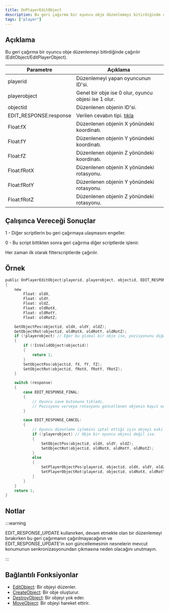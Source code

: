 ```yaml
---
title: OnPlayerEditObject
description: Bu geri çağırma bir oyuncu obje düzenlemeyi bitirdiğinde çağırılır (EditObject/EditPlayerObject).
tags: ["player"]
---
```


## Açıklama

Bu geri çağırma bir oyuncu obje düzenlemeyi bitirdiğinde çağırılır (EditObject/EditPlayerObject).

| Parametre                   | Açıklama                                                                  |
|------------------------|---------------------------------------------------------------------------|
| playerid               | Düzenlemeyi yapan oyuncunun ID'si.                                        |
| playerobject           | Genel bir obje ise 0 olur, oyuncu objesi ise 1 olur.                      |
| objectid               | Düzenlenen objenin ID'si.                                                 |
| EDIT_RESPONSE:response | Verilen cevabın tipi. [tıkla](../resources/objecteditionresponsetypes.md) |
| Float:fX               | Düzenlenen objenin X yönündeki koordinatı.                                |
| Float:fY               | Düzenlenen objenin Y yönündeki koordinatı.                                |
| Float:fZ               | Düzenlenen objenin Z yönündeki koordinatı.                                |
| Float:fRotX            | Düzenlenen objenin X yönündeki rotasyonu.                                 |
| Float:fRotY            | Düzenlenen objenin Y yönündeki rotasyonu.                                 |
| Float:fRotZ            | Düzenlenen objenin Z yönündeki rotasyonu.                                 |

## Çalışınca Vereceği Sonuçlar

1 - Diğer scriptlerin bu geri çağırmaya ulaşmasını engeller.

0 - Bu script bittikten sonra geri çağırma diğer scriptlerde işlenir.

Her zaman ilk olarak filterscriptlerde çağırılır.

## Örnek

```c
public OnPlayerEditObject(playerid, playerobject, objectid, EDIT_RESPONSE:response, Float:fX, Float:fY, Float:fZ, Float:fRotX, Float:fRotY, Float:fRotZ)
{
    new
        Float: oldX,
        Float: oldY,
        Float: oldZ,
        Float: oldRotX,
        Float: oldRotY,
        Float: oldRotZ;

    GetObjectPos(objectid, oldX, oldY, oldZ);
    GetObjectRot(objectid, oldRotX, oldRotY, oldRotZ);
    if (!playerobject) // Eğer bu global bir obje ise, pozisyonunu diğer oyuncular içinde eşzamanlar.
    {
        if (!IsValidObject(objectid))
        {
            return 1;
        }
        SetObjectPos(objectid, fX, fY, fZ);
        SetObjectRot(objectid, fRotX, fRotY, fRotZ);
    }

    switch (response)
    {
        case EDIT_RESPONSE_FINAL:
        {
            // Oyuncu save butonuna tıkladı.
            // Pozisyonu ve/veya rotasyonu güncellenen objenin kayıt edilmesi için kodlar yazabilirsiniz.
        }

        case EDIT_RESPONSE_CANCEL:
        {
            // Oyuncu düzenleme işlemini iptal ettiği için objeyi eski pozisyonuna ve/veya rotasyonuna geri getirir.
            if (!playerobject) // Obje bir oyuncu objesi değil ise.
            {
                SetObjectPos(objectid, oldX, oldY, oldZ);
                SetObjectRot(objectid, oldRotX, oldRotY, oldRotZ);
            }
            else
            {
                SetPlayerObjectPos(playerid, objectid, oldX, oldY, oldZ);
                SetPlayerObjectRot(playerid, objectid, oldRotX, oldRotY, oldRotZ);
            }
        }
    }
    return 1;
}
```

## Notlar

:::warning

EDIT_RESPONSE_UPDATE kullanırken, devam etmekte olan bir düzenlemeyi bırakırken bu geri çağırmanın çağırılmayacağının ve EDIT_RESPONSE_UPDATE'in son güncellemesinin nesnelerin mevcut konumunun senkronizasyonundan çıkmasına neden olacağını unutmayın.

:::

## Bağlantılı Fonksiyonlar

- [EditObject](../functions/EditObject.md): Bir objeyi düzenler.
- [CreateObject](../functions/CreateObject.md): Bir obje oluşturur.
- [DestroyObject](../functions/DestroyObject.md): Bir objeyi yok eder.
- [MoveObject](../functions/MoveObject.md): Bir objeyi hareket ettirir.
